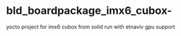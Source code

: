 # bld_boardpackage_imx6_cubox-
yocto project for imx6 cubox from solid run with etnaviv gpu support

